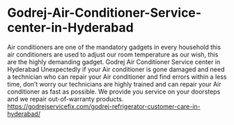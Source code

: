 # Godrej-Air-Conditioner-Service-center-in-Hyderabad
Air conditioners are one of the mandatory gadgets in every household this air conditioners are used to adjust our room temperature as our wish, this are the highly demanding gadget. Godrej Air Conditioner Service center in Hyderabad Unexpectedly if your Air conditioner is gone damaged and need a technician who can repair your Air conditioner and find errors within a less time, don’t worry our technicians are highly trained and can repair your Air conditioner as fast as possible. We provide you service on your doorsteps and we repair out-of-warranty products. https://godrejservicefix.com/godrej-refrigerator-customer-care-in-hyderabad/
